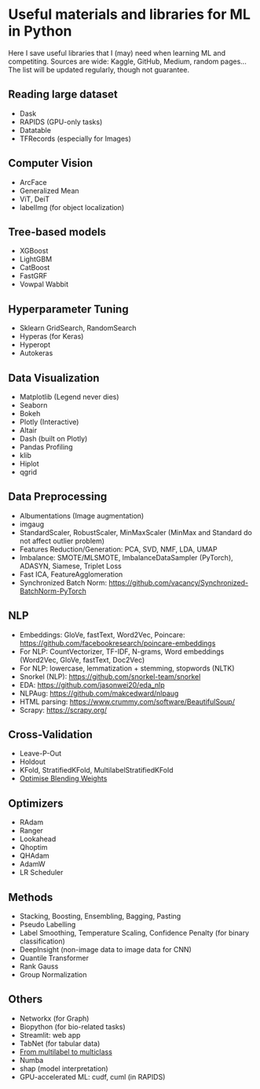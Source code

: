 # Useful materials and libraries for ML in Python
Here I save useful libraries that I (may) need when learning ML and competiting. Sources are wide: Kaggle, GitHub, Medium, random pages...  
The list will be updated regularly, though not guarantee.

## Reading large dataset
- Dask
- RAPIDS (GPU-only tasks)
- Datatable
- TFRecords (especially for Images)

## Computer Vision
- ArcFace
- Generalized Mean
- ViT, DeiT
- labelImg (for object localization)

## Tree-based models
- XGBoost
- LightGBM
- CatBoost
- FastGRF
- Vowpal  Wabbit

## Hyperparameter Tuning
- Sklearn GridSearch, RandomSearch
- Hyperas (for Keras)
- Hyperopt
- Autokeras

## Data Visualization
- Matplotlib (Legend never dies)
- Seaborn 
- Bokeh 
- Plotly (Interactive)
- Altair
- Dash (built on Plotly)
- Pandas Profiling
- klib
- Hiplot
- qgrid

## Data Preprocessing
- Albumentations (Image augmentation)
- imgaug
- StandardScaler, RobustScaler, MinMaxScaler (MinMax and Standard do not affect outlier problem)
- Features Reduction/Generation: PCA, SVD, NMF, LDA, UMAP
- Imbalance: SMOTE/MLSMOTE, ImbalanceDataSampler (PyTorch), ADASYN, Siamese, Triplet Loss
- Fast ICA, FeatureAgglomeration
- Synchronized Batch Norm: https://github.com/vacancy/Synchronized-BatchNorm-PyTorch

## NLP
- Embeddings: GloVe, fastText, Word2Vec, Poincare: https://github.com/facebookresearch/poincare-embeddings
- For NLP: CountVectorizer, TF-IDF, N-grams, Word embeddings (Word2Vec, GloVe, fastText, Doc2Vec)
- For NLP: lowercase, lemmatization + stemming, stopwords (NLTK)
- Snorkel (NLP): https://github.com/snorkel-team/snorkel
- EDA: https://github.com/jasonwei20/eda_nlp
- NLPAug: https://github.com/makcedward/nlpaug
- HTML parsing: https://www.crummy.com/software/BeautifulSoup/
- Scrapy: https://scrapy.org/

## Cross-Validation
- Leave-P-Out
- Holdout
- KFold, StratifiedKFold, MultilabelStratifiedKFold
- [Optimise Blending Weights](https://www.kaggle.com/gogo827jz/optimise-blending-weights-with-bonus-0)

## Optimizers
- RAdam
- Ranger
- Lookahead
- Qhoptim
- QHAdam
- AdamW
- LR Scheduler

## Methods
- Stacking, Boosting, Ensembling, Bagging, Pasting
- Pseudo Labelling
- Label Smoothing, Temperature Scaling, Confidence Penalty (for binary classification)
- DeepInsight (non-image data to image data for CNN)
- Quantile Transformer
- Rank Gauss
- Group Normalization

## Others
- Networkx (for Graph)
- Biopython (for bio-related tasks)
- Streamlit: web app
- TabNet (for tabular data)
- [From multilabel to multiclass](https://www.kaggle.com/c/lish-moa/discussion/200992)
- Numba
- shap (model interpretation)
- GPU-accelerated ML: cudf, cuml (in RAPIDS)
